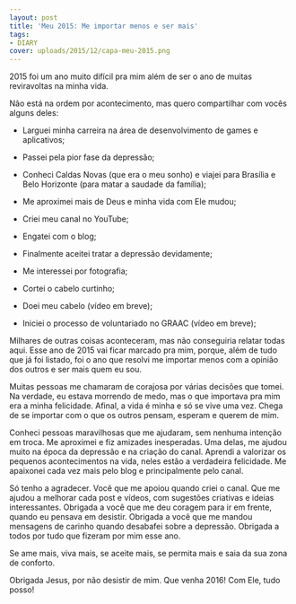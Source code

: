 ```yaml
---
layout: post
title: 'Meu 2015: Me importar menos e ser mais'
tags:
- DIARY
cover: uploads/2015/12/capa-meu-2015.png
---
```


2015 foi um ano muito difícil pra mim além de ser o ano de muitas reviravoltas na minha vida.

Não está na ordem por acontecimento, mas quero compartilhar com vocês alguns deles:

- Larguei minha carreira na área de desenvolvimento de games e aplicativos;

- Passei pela pior fase da depressão;

- Conheci Caldas Novas (que era o meu sonho) e viajei para Brasília e Belo Horizonte (para matar a saudade da família);

- Me aproximei mais de Deus e minha vida com Ele mudou;

- Criei meu canal no YouTube;

- Engatei com o blog;

- Finalmente aceitei tratar a depressão devidamente;

- Me interessei por fotografia;

- Cortei o cabelo curtinho;

- Doei meu cabelo (vídeo em breve);

- Iniciei o processo de voluntariado no GRAAC (vídeo em breve);

Milhares de outras coisas aconteceram, mas não conseguiria relatar todas aqui. Esse ano de 2015 vai ficar marcado pra mim, porque, além de tudo que já foi listado, foi o ano que resolvi me importar menos com a opinião dos outros e ser mais quem eu sou.

Muitas pessoas me chamaram de corajosa por várias decisões que tomei. Na verdade, eu estava morrendo de medo, mas o que importava pra mim era a minha felicidade. Afinal, a vida é minha e só se vive uma vez. Chega de se importar com o que os outros pensam, esperam e querem de mim.

Conheci pessoas maravilhosas que me ajudaram, sem nenhuma intenção em troca. Me aproximei e fiz amizades inesperadas. Uma delas, me ajudou muito na época da depressão e na criação do canal. Aprendi a valorizar os pequenos acontecimentos na vida, neles estão a verdadeira felicidade. Me apaixonei cada vez mais pelo blog e principalmente pelo canal.

Só tenho a agradecer. Você que me apoiou quando criei o canal. Que me ajudou a melhorar cada post e vídeos, com sugestões criativas e ideias interessantes. Obrigada a você que me deu coragem para ir em frente, quando eu pensava em desistir. Obrigada a você que me mandou mensagens de carinho quando desabafei sobre a depressão. Obrigada a todos por tudo que fizeram por mim esse ano.

Se ame mais, viva mais, se aceite mais, se permita mais e saia da sua zona de conforto.

Obrigada Jesus, por não desistir de mim. Que venha 2016! Com Ele, tudo posso!
